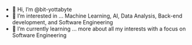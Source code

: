 - 👋 Hi, I’m @bit-yottabyte
- 👀 I’m interested in ... Machine Learning, AI, Data Analysis, Back-end development, and Software Engineering
- 🌱 I’m currently learning ... more about all my interests with a focus on Software Engineering

<!---
bit-yottabyte/bit-yottabyte is a ✨ special ✨ repository because its `README.md` (this file) appears on your GitHub profile.
You can click the Preview link to take a look at your changes.
--->
